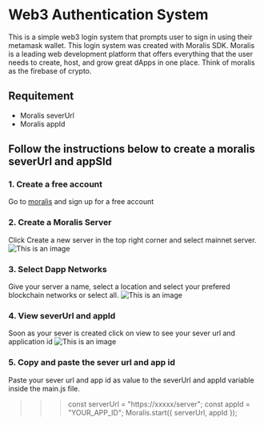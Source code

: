 # Web3 Authentication System
This is a simple web3 login system that prompts user to sign in using their metamask wallet.
This login system was created with Moralis SDK. Moralis is a leading web development platform that offers everything that the user needs to create, host, and grow great dApps in one place. Think of moralis as the firebase of crypto.

## Requitement
* Moralis severUrl
* Moralis appId

## Follow the instructions below to create a moralis severUrl and appSId

### 1. Create a free account
Go to [moralis](https://moralis.io) and sign up for a free account

### 2. Create a Moralis Server
Click Create a new server in the top right corner and select mainnet server.
![This is an image](https://693457552-files.gitbook.io/~/files/v0/b/gitbook-x-prod.appspot.com/o/spaces%2F-MVStbACGLCycg7J5WQ2%2Fuploads%2Fgit-blob-2442066a561461f16ac6894f9486156c0ba24eb1%2Fcreate-new-server.png?alt=media)

### 3. Select Dapp Networks
Give your server a name, select a location and select your prefered blockchain networks or select all.
![This is an image](https://693457552-files.gitbook.io/~/files/v0/b/gitbook-x-prod.appspot.com/o/spaces%2F-MVStbACGLCycg7J5WQ2%2Fuploads%2Fgit-blob-1e72e0e2900956be52a074d472b9b64f6df78ced%2FAdd-new-mainnet-server.png?alt=media)

### 4. View severUrl and appId
Soon as your sever is created click on view to see your sever url and application id
![This is an image](https://693457552-files.gitbook.io/~/files/v0/b/gitbook-x-prod.appspot.com/o/spaces%2F-MVStbACGLCycg7J5WQ2%2Fuploads%2Fgit-blob-ef04d24d7c1f975bc90564ba06271f0e0ad8d539%2FScreenshot%202022-03-16%20at%2012.05.32%20PM.png?alt=media)

### 5. Copy and paste the sever url and app id
Paste your sever url and app id as value to the severUrl and appId variable inside the main.js file.

>>>const serverUrl = "https://xxxxx/server";
>>>const appId = "YOUR_APP_ID";
>>>Moralis.start({ serverUrl, appId });


